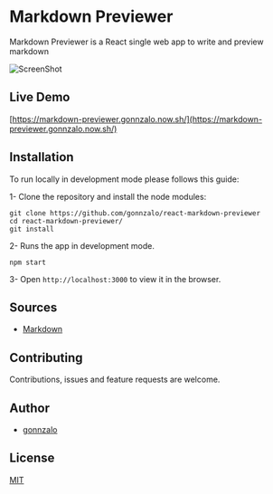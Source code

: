 # Markdown Previewer

Markdown Previewer is a React single web app to write and preview markdown

![ScreenShot](https://raw.github.com/gonnzalo/personal-website/master/src/images/markdown.png)

## Live Demo

[https://markdown-previewer.gonnzalo.now.sh/](https://markdown-previewer.gonnzalo.now.sh/)

## Installation

To run locally in development mode please follows this guide:

1- Clone the repository and install the node modules:

```shell
git clone https://github.com/gonnzalo/react-markdown-previewer
cd react-markdown-previewer/
git install
```

2- Runs the app in development mode.

```shell
npm start
```

3- Open `http://localhost:3000` to view it in the browser.

## Sources

- [Markdown](https://guides.github.com/features/mastering-markdown/)

## Contributing

Contributions, issues and feature requests are welcome.

## Author

- [gonnzalo](https://)

## License

[MIT](https://choosealicense.com/licenses/mit/)
